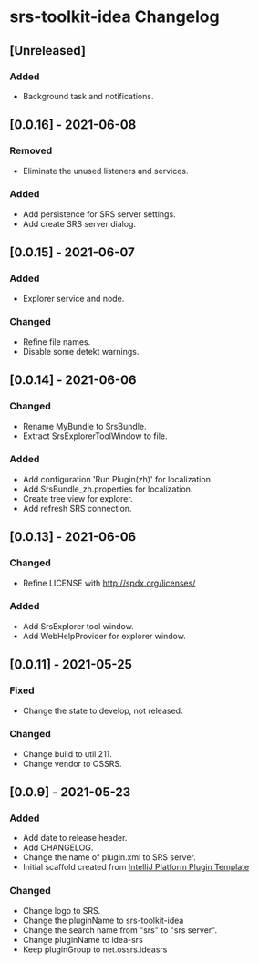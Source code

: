 <!-- Keep a Changelog guide -> https://keepachangelog.com -->

# srs-toolkit-idea Changelog

## [Unreleased]
### Added
- Background task and notifications.

## [0.0.16] - 2021-06-08
### Removed
- Eliminate the unused listeners and services.
### Added
- Add persistence for SRS server settings.
- Add create SRS server dialog.

## [0.0.15] - 2021-06-07
### Added
- Explorer service and node.
### Changed
- Refine file names.
- Disable some detekt warnings.

## [0.0.14] - 2021-06-06
### Changed
- Rename MyBundle to SrsBundle.
- Extract SrsExplorerToolWindow to file.
### Added
- Add configuration 'Run Plugin(zh)' for localization.
- Add SrsBundle_zh.properties for localization.
- Create tree view for explorer.
- Add refresh SRS connection.

## [0.0.13] - 2021-06-06
### Changed
- Refine LICENSE with http://spdx.org/licenses/
### Added
- Add SrsExplorer tool window.
- Add WebHelpProvider for explorer window.

## [0.0.11] - 2021-05-25
### Fixed
- Change the state to develop, not released.
### Changed
- Change build to util 211.
- Change vendor to OSSRS.

## [0.0.9] - 2021-05-23
### Added
- Add date to release header.
- Add CHANGELOG.
- Change the name of plugin.xml to SRS server.
- Initial scaffold created from [IntelliJ Platform Plugin Template](https://github.com/JetBrains/intellij-platform-plugin-template)
### Changed
- Change logo to SRS.
- Change the pluginName to srs-toolkit-idea
- Change the search name from "srs" to "srs server".
- Change pluginName to idea-srs
- Keep pluginGroup to net.ossrs.ideasrs
